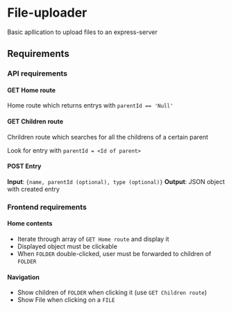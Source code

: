# File-uploader

Basic apllication to upload files to an express-server

## Requirements

### API requirements

#### GET Home route

Home route which returns entrys with `parentId == 'Null'`

#### GET Children route

Chrildren route which searches for all the childrens of a certain parent

Look for entry with `parentId = <Id of parent>`

#### POST Entry

__Input__: `{name, parentId (optional), type (optional)}`
__Output__: JSON object with created entry

### Frontend requirements

#### Home contents

- Iterate through array of `GET Home route` and display it
- Displayed object must be clickable
- When `FOLDER` double-clicked, user must be forwarded to children of `FOLDER`

#### Navigation

- Show children of `FOLDER` when clicking it (use `GET Children route`)
- Show File when clicking on a `FILE`
